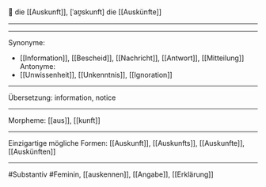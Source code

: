 🔵 die [[Auskunft]], [ˈaʊ̯skunft]
die [[Auskünfte]]

---

---

Synonyme:

- [[Information]], [[Bescheid]], [[Nachricht]], [[Antwort]], [[Mitteilung]]
  Antonyme:
- [[Unwissenheit]], [[Unkenntnis]], [[Ignoration]]

---

Übersetzung: information, notice

---

Morpheme:
[[aus]], [[kunft]]

---

Einzigartige mögliche Formen: [[Auskunft]], [[Auskunfts]], [[Auskunfte]], [[Auskünften]]

---

#Substantiv #Feminin, [[auskennen]], [[Angabe]], [[Erklärung]]

